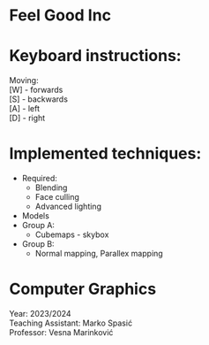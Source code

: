# Feel Good Inc 
# Keyboard instructions:  
Moving:  
[W] - forwards  
[S] - backwards  
[A] - left   
[D] - right  
# Implemented techniques:  
- Required:
    - Blending
    - Face culling
    - Advanced lighting
- Models
- Group A:
    - Cubemaps - skybox
- Group B:
    - Normal mapping, Parallex mapping


# Computer Graphics
Year: 2023/2024  
Teaching Assistant: Marko Spasić  
Professor: Vesna Marinković  

